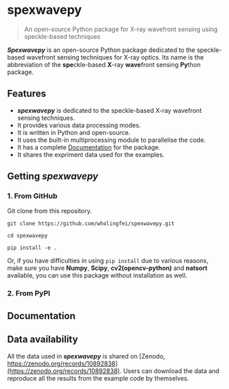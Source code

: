 # spexwavepy
> An open-source Python package for X-ray wavefront sensing using speckle-based techniques

***Spexwavepy*** is an open-source Python package dedicated to the speckle-based wavefront sensing techniques for X-ray optics. 
Its name is the abbreviation of the **spe**ckle-based **X**-ray **wave**front sensing **Py**thon package.

## Features

* ***spexwavepy*** is dedicated to the speckle-based X-ray wavefront sensing techniques.
* It provides various data processing modes.
* It is written in Python and open-source.
* It uses the built-in multiprocessing module to parallelise the code.
* It has a complete [Documentation](#documentation) for the package.
* It shares the expriment data used for the examples.

## Getting ***spexwavepy***

### 1. From GitHub

Git clone from this repository.

`git clone https://github.com/wholingfei/spexwavepy.git`

`cd spexwavepy`

`pip install -e .`

Or, if you have difficulties in using `pip install` due to various reasons, 
make sure you have **Numpy**, **Scipy**, **cv2(opencv-python)** and **natsort** 
available, you can use this package without installation as well.

### 2. From PyPI

## Documentation

## Data availability

All the data used in ***spexwavepy*** is shared on [Zenodo, https://zenodo.org/records/10892838](https://zenodo.org/records/10892838).
Users can download the data and reproduce all the results from the 
example code by themselves.
